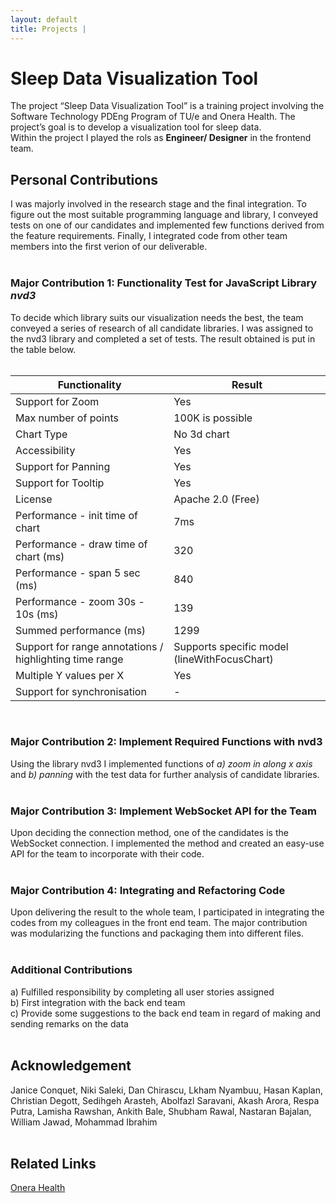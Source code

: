 ```yaml
---
layout: default
title: Projects | 
---
```


# Sleep Data Visualization Tool

The project “Sleep Data Visualization Tool” is a training project involving the Software Technology PDEng Program of TU/e and Onera Health. The project’s goal is to develop a visualization tool for sleep data.
&nbsp;  
Within the project I played the rols as **Engineer/ Designer** in the frontend team.
&nbsp;  

## Personal Contributions

I was majorly involved in the research stage and the final integration. To figure out the most suitable programming language and library, I conveyed tests on one of our candidates and implemented few functions derived from the feature requirements. Finally, I integrated code from other team members into the first verion of our deliverable.  
&nbsp;  

### Major Contribution 1: Functionality Test for JavaScript Library *nvd3*

To decide which library suits our visualization needs the best, the team conveyed a series of research of all candidate libraries. I was assigned to the nvd3 library and completed a set of tests. The result obtained is put in the table below.  
&nbsp;  

| Functionality | Result |
|-|-|
| Support for Zoom | Yes |
| Max number of points | 100K is possible |
| Chart Type | No 3d chart |
| Accessibility | Yes |
| Support for Panning | Yes |
| Support for Tooltip | Yes |
| License | Apache 2.0 (Free) |
| Performance - init time of chart | 7ms |
| Performance - draw time of chart (ms) | 320 |
| Performance - span 5 sec (ms) | 840 |
| Performance - zoom 30s - 10s (ms) | 139 |
| Summed performance (ms) | 1299 |
| Support for range annotations / highlighting time range | Supports specific model (lineWithFocusChart) |
| Multiple Y values per X | Yes |
| Support for synchronisation | - |  

&nbsp;  

### Major Contribution 2: Implement Required Functions with nvd3  

Using the library nvd3 I implemented functions of *a) zoom in along x axis* and *b) panning* with the test data for further analysis of candidate libraries.  
&nbsp;  

### Major Contribution 3: Implement WebSocket API for the Team  

Upon deciding the connection method, one of the candidates is the WebSocket connection. I implemented the method and created an easy-use API for the team to incorporate with their code.  
&nbsp;  

<!-- <div style = "background-color: rgb(50, 50, 50);"><pre><code class = "language-css">
class connection {
  constructor(url, actionOnReceiving) {
    // Set up connection
    try {
      this.ws = new WebSocket(url);
      setSocketBehavior(this.ws, actionOnReceiving);
    } catch (exception) {
      console.error(exception);
    }
  }
 
  // Send request to server
  sendRequest(req) {
    waitForSocketConnection(this.ws, () => {
      console.log("Send request: " + req);
      this.ws.send(req);
    });
  }
}
 
function setSocketBehavior(ws, actionOnReceiving) {
  // Set behavior on opening socket
  ws.onopen = () => {
    console.log("Start connection");
  };
 
  // Set behavior on closing socket
  ws.onclose = () => {
    console.log("Close connection");
  };
 
  // Set behavior on error
  ws.onerror = (error) => {
    console.error(error.msg);
  };
 
  // Set behavior on receiving message
  ws.onmessage = (receivedData) => {
    actionOnReceiving(receivedData);
  };
}
 
// Call callback until the connection is made
function waitForSocketConnection(socket, callback) {
  setTimeout(() => {
    try {
      if (socket.readyState == WebSocket.OPEN) {
        if (callback != null) {
          callback();
        }
      } else {
        console.log("Waiting for connection...");
        waitForSocketConnection(socket, callback);
      }
    } catch (error) {
      console.error(error);
    }
  }, 50); // wait 5 millisecond for the connection...
}
 
export default connection;
</code></pre></div> -->

### Major Contribution 4: Integrating and Refactoring Code

Upon delivering the result to the whole team, I participated in integrating the codes from my colleagues in the front end team. The major contribution was modularizing the functions and packaging them into different files.  
&nbsp;  

### Additional Contributions

a) Fulfilled responsibility by completing all user stories assigned  
b) First integration with the back end team  
c) Provide some suggestions to the back end team in regard of making and sending remarks on the data  
&nbsp;  

<!-- ## The Interface

<img
    src = "/images/onera/interface.png"
    alt = "The screenshot of CloViTo."
    style = "max-width: 95%;
            max-height: 95%;
            vertical-align: middle;"
    >  
&nbsp;   -->

## Acknowledgement  

Janice Conquet, Niki Saleki, Dan Chirascu, Lkham Nyambuu, Hasan Kaplan, Christian Degott, Sedihgeh Arasteh, Abolfazl Saravani, Akash Arora, Respa Putra, Lamisha Rawshan, Ankith Bale, Shubham Rawal, Nastaran Bajalan, William Jawad, Mohammad Ibrahim  
&nbsp;  

## Related Links  

[Onera Health](https://www.onerahealth.com)  
